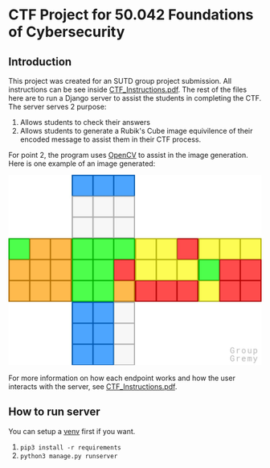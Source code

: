 # CTF Project for 50.042 Foundations of Cybersecurity
## Introduction
This project was created for an SUTD group project submission. All instructions can be see inside [CTF_Instructions.pdf](CTF_Instructions.pdf).
The rest of the files here are to run a Django server to assist the students in completing the CTF.
The server serves 2 purpose:
1. Allows students to check their answers
2. Allows students to generate a Rubik's Cube image equivilence of their encoded message to assist them in their CTF process.

For point 2, the program uses [OpenCV](https://pypi.org/project/opencv-python/) to assist in the image generation. Here is one example of an image generated:

![](sample_cube.jpeg)


For more information on how each endpoint works and how the user interacts with the server, see [CTF_Instructions.pdf](CTF_Instructions.pdf).

## How to run server
You can setup a [venv](https://docs.python.org/3/library/venv.html) first if you want.
1. `pip3 install -r requirements`
2. `python3 manage.py runserver`
